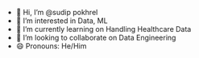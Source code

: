 - 👋 Hi, I’m @sudip pokhrel
- 👀 I’m interested in Data, ML
- 🌱 I’m currently learning on Handling Healthcare Data
- 💞️ I’m looking to collaborate on Data Engineering
- 😄 Pronouns: He/Him


<!---
sudippokhrel-zph/sudippokhrel-zph is a ✨ special ✨ repository because its `README.md` (this file) appears on your GitHub profile.
You can click the Preview link to take a look at your changes.
--->

